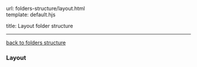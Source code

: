 url:        folders-structure/layout.html  
template:   default.hjs

title:      Layout folder structure

---

[back to folders structure](/folders-structure.html)

### Layout